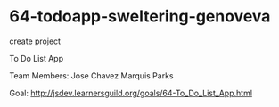 # 64-todoapp-sweltering-genoveva
create project

To Do List App

Team Members:
Jose Chavez 
Marquis Parks

Goal: http://jsdev.learnersguild.org/goals/64-To_Do_List_App.html
